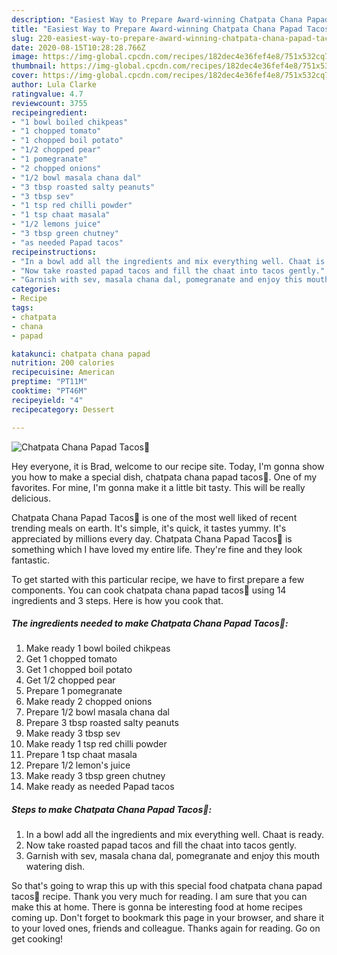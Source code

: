 ```yaml
---
description: "Easiest Way to Prepare Award-winning Chatpata Chana Papad Tacos🌮"
title: "Easiest Way to Prepare Award-winning Chatpata Chana Papad Tacos🌮"
slug: 220-easiest-way-to-prepare-award-winning-chatpata-chana-papad-tacos
date: 2020-08-15T10:28:28.766Z
image: https://img-global.cpcdn.com/recipes/182dec4e36fef4e8/751x532cq70/chatpata-chana-papad-tacos🌮-recipe-main-photo.jpg
thumbnail: https://img-global.cpcdn.com/recipes/182dec4e36fef4e8/751x532cq70/chatpata-chana-papad-tacos🌮-recipe-main-photo.jpg
cover: https://img-global.cpcdn.com/recipes/182dec4e36fef4e8/751x532cq70/chatpata-chana-papad-tacos🌮-recipe-main-photo.jpg
author: Lula Clarke
ratingvalue: 4.7
reviewcount: 3755
recipeingredient:
- "1 bowl boiled chikpeas"
- "1 chopped tomato"
- "1 chopped boil potato"
- "1/2 chopped pear"
- "1 pomegranate"
- "2 chopped onions"
- "1/2 bowl masala chana dal"
- "3 tbsp roasted salty peanuts"
- "3 tbsp sev"
- "1 tsp red chilli powder"
- "1 tsp chaat masala"
- "1/2 lemons juice"
- "3 tbsp green chutney"
- "as needed Papad tacos"
recipeinstructions:
- "In a bowl add all the ingredients and mix everything well. Chaat is ready."
- "Now take roasted papad tacos and fill the chaat into tacos gently."
- "Garnish with sev, masala chana dal, pomegranate and enjoy this mouth watering dish."
categories:
- Recipe
tags:
- chatpata
- chana
- papad

katakunci: chatpata chana papad 
nutrition: 200 calories
recipecuisine: American
preptime: "PT11M"
cooktime: "PT46M"
recipeyield: "4"
recipecategory: Dessert

---
```



![Chatpata Chana Papad Tacos🌮](https://img-global.cpcdn.com/recipes/182dec4e36fef4e8/751x532cq70/chatpata-chana-papad-tacos🌮-recipe-main-photo.jpg)

Hey everyone, it is Brad, welcome to our recipe site. Today, I'm gonna show you how to make a special dish, chatpata chana papad tacos🌮. One of my favorites. For mine, I'm gonna make it a little bit tasty. This will be really delicious.

Chatpata Chana Papad Tacos🌮 is one of the most well liked of recent trending meals on earth. It's simple, it's quick, it tastes yummy. It's appreciated by millions every day. Chatpata Chana Papad Tacos🌮 is something which I have loved my entire life. They're fine and they look fantastic.




To get started with this particular recipe, we have to first prepare a few components. You can cook chatpata chana papad tacos🌮 using 14 ingredients and 3 steps. Here is how you cook that.

<!--inarticleads1-->

##### The ingredients needed to make Chatpata Chana Papad Tacos🌮:

1. Make ready 1 bowl boiled chikpeas
1. Get 1 chopped tomato
1. Get 1 chopped boil potato
1. Get 1/2 chopped pear
1. Prepare 1 pomegranate
1. Make ready 2 chopped onions
1. Prepare 1/2 bowl masala chana dal
1. Prepare 3 tbsp roasted salty peanuts
1. Make ready 3 tbsp sev
1. Make ready 1 tsp red chilli powder
1. Prepare 1 tsp chaat masala
1. Prepare 1/2 lemon&#39;s juice
1. Make ready 3 tbsp green chutney
1. Make ready as needed Papad tacos




<!--inarticleads2-->

##### Steps to make Chatpata Chana Papad Tacos🌮:

1. In a bowl add all the ingredients and mix everything well. Chaat is ready.
1. Now take roasted papad tacos and fill the chaat into tacos gently.
1. Garnish with sev, masala chana dal, pomegranate and enjoy this mouth watering dish.




So that's going to wrap this up with this special food chatpata chana papad tacos🌮 recipe. Thank you very much for reading. I am sure that you can make this at home. There is gonna be interesting food at home recipes coming up. Don't forget to bookmark this page in your browser, and share it to your loved ones, friends and colleague. Thanks again for reading. Go on get cooking!
